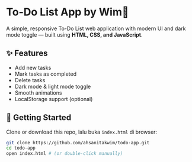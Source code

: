 # To-Do List App by Wim📝

A simple, responsive To-Do List web application with modern UI and dark mode toggle — built using **HTML, CSS, and JavaScript**.

## ✨ Features

- Add new tasks
- Mark tasks as completed
- Delete tasks
- Dark mode & light mode toggle
- Smooth animations
- LocalStorage support (optional)

## 🚀 Getting Started

Clone or download this repo, lalu buka `index.html` di browser:

```bash
git clone https://github.com/ahsanitakwim/todo-app.git
cd todo-app
open index.html # (or double-click manually)

